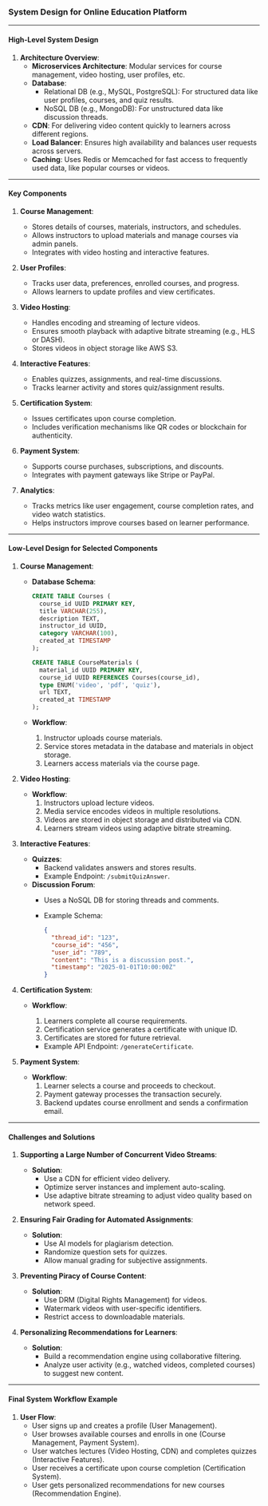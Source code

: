 
### **System Design for Online Education Platform**

----------

#### **High-Level System Design**

1.  **Architecture Overview**:
    -   **Microservices Architecture**: Modular services for course management, video hosting, user profiles, etc.
    -   **Database**:
        -   Relational DB (e.g., MySQL, PostgreSQL): For structured data like user profiles, courses, and quiz results.
        -   NoSQL DB (e.g., MongoDB): For unstructured data like discussion threads.
    -   **CDN**: For delivering video content quickly to learners across different regions.
    -   **Load Balancer**: Ensures high availability and balances user requests across servers.
    -   **Caching**: Uses Redis or Memcached for fast access to frequently used data, like popular courses or videos.

----------

#### **Key Components**

1.  **Course Management**:
    
    -   Stores details of courses, materials, instructors, and schedules.
    -   Allows instructors to upload materials and manage courses via admin panels.
    -   Integrates with video hosting and interactive features.
2.  **User Profiles**:
    
    -   Tracks user data, preferences, enrolled courses, and progress.
    -   Allows learners to update profiles and view certificates.
3.  **Video Hosting**:
    
    -   Handles encoding and streaming of lecture videos.
    -   Ensures smooth playback with adaptive bitrate streaming (e.g., HLS or DASH).
    -   Stores videos in object storage like AWS S3.
4.  **Interactive Features**:
    
    -   Enables quizzes, assignments, and real-time discussions.
    -   Tracks learner activity and stores quiz/assignment results.
5.  **Certification System**:
    
    -   Issues certificates upon course completion.
    -   Includes verification mechanisms like QR codes or blockchain for authenticity.
6.  **Payment System**:
    
    -   Supports course purchases, subscriptions, and discounts.
    -   Integrates with payment gateways like Stripe or PayPal.
7.  **Analytics**:
    
    -   Tracks metrics like user engagement, course completion rates, and video watch statistics.
    -   Helps instructors improve courses based on learner performance.

----------

#### **Low-Level Design for Selected Components**

1.  **Course Management**:
    
    -   **Database Schema**:
        
        ```sql
        CREATE TABLE Courses (
          course_id UUID PRIMARY KEY,
          title VARCHAR(255),
          description TEXT,
          instructor_id UUID,
          category VARCHAR(100),
          created_at TIMESTAMP
        );
        
        CREATE TABLE CourseMaterials (
          material_id UUID PRIMARY KEY,
          course_id UUID REFERENCES Courses(course_id),
          type ENUM('video', 'pdf', 'quiz'),
          url TEXT,
          created_at TIMESTAMP
        );
        
    -   **Workflow**:
        1.  Instructor uploads course materials.
        2.  Service stores metadata in the database and materials in object storage.
        3.  Learners access materials via the course page.
2.  **Video Hosting**:
    
    -   **Workflow**:
        1.  Instructors upload lecture videos.
        2.  Media service encodes videos in multiple resolutions.
        3.  Videos are stored in object storage and distributed via CDN.
        4.  Learners stream videos using adaptive bitrate streaming.
3.  **Interactive Features**:
    
    -   **Quizzes**:
        -   Backend validates answers and stores results.
        -   Example Endpoint: `/submitQuizAnswer`.
    -   **Discussion Forum**:
        -   Uses a NoSQL DB for storing threads and comments.
        -   Example Schema:
            
            ```json
            {
              "thread_id": "123",
              "course_id": "456",
              "user_id": "789",
              "content": "This is a discussion post.",
              "timestamp": "2025-01-01T10:00:00Z"
            }
            
4.  **Certification System**:
    
    -   **Workflow**:
        
        1.  Learners complete all course requirements.
        2.  Certification service generates a certificate with unique ID.
        3.  Certificates are stored for future retrieval.
        
        -   Example API Endpoint: `/generateCertificate`.
5.  **Payment System**:
    
    -   **Workflow**:
        1.  Learner selects a course and proceeds to checkout.
        2.  Payment gateway processes the transaction securely.
        3.  Backend updates course enrollment and sends a confirmation email.

----------

#### **Challenges and Solutions**

1.  **Supporting a Large Number of Concurrent Video Streams**:
    
    -   **Solution**:
        -   Use a CDN for efficient video delivery.
        -   Optimize server instances and implement auto-scaling.
        -   Use adaptive bitrate streaming to adjust video quality based on network speed.
2.  **Ensuring Fair Grading for Automated Assignments**:
    
    -   **Solution**:
        -   Use AI models for plagiarism detection.
        -   Randomize question sets for quizzes.
        -   Allow manual grading for subjective assignments.
3.  **Preventing Piracy of Course Content**:
    
    -   **Solution**:
        -   Use DRM (Digital Rights Management) for videos.
        -   Watermark videos with user-specific identifiers.
        -   Restrict access to downloadable materials.
4.  **Personalizing Recommendations for Learners**:
    
    -   **Solution**:
        -   Build a recommendation engine using collaborative filtering.
        -   Analyze user activity (e.g., watched videos, completed courses) to suggest new content.

----------

#### **Final System Workflow Example**

1.  **User Flow**:
    -   User signs up and creates a profile (User Management).
    -   User browses available courses and enrolls in one (Course Management, Payment System).
    -   User watches lectures (Video Hosting, CDN) and completes quizzes (Interactive Features).
    -   User receives a certificate upon course completion (Certification System).
    -   User gets personalized recommendations for new courses (Recommendation Engine).
